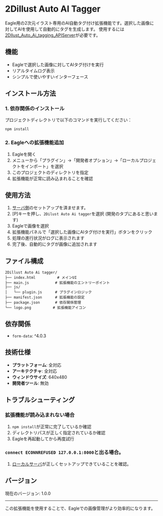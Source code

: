 # 2Dillust Auto AI Tagger

Eagle用の2次元イラスト専用のAI自動タグ付け拡張機能です。選択した画像に対してAIを使用して自動的にタグを生成します。
使用するには[2DIlust_Auto_Ai_tagging_APIServer](2DIlust_Auto_Ai_tagging_APIServer)が必要です。

## 機能

- Eagleで選択した画像に対してAIタグ付けを実行
- リアルタイムログ表示
- シンプルで使いやすいインターフェース

## インストール方法

### 1. 依存関係のインストール

プロジェクトディレクトリで以下のコマンドを実行してください：

```bash
npm install
```

### 2. Eagleへの拡張機能追加

1. Eagleを開く
2. メニューから「プラグイン」→「開発者オプション」→「ローカルプロジェクトをインポート」を選択
3. このプロジェクトのディレクトリを指定
4. 拡張機能が正常に読み込まれることを確認

## 使用方法
1. [サーバ側](https://github.com/sabiaka/2DIlust_Auto_Ai_tagging_APIServer)のセットアップを済ませます。
1. [P]キーを押し、`2Dilust Auto Ai tagger`を選択 (開発のタブにあると思います)
1. Eagleで画像を選択
2. 拡張機能パネルで「選択した画像にAIタグ付けを実行」ボタンをクリック
3. 処理の進行状況がログに表示されます
4. 完了後、自動的にタグが画像に追加されます

## ファイル構成

```
2Dillust Auto Ai tagger/
├── index.html          # メインUI
├── main.js            # 拡張機能のエントリーポイント
├── js/
│   └── plugin.js      # プラグインロジック
├── manifest.json      # 拡張機能の設定
├── package.json       # 依存関係管理
└── logo.png          # 拡張機能アイコン
```

## 依存関係

- `form-data`: ^4.0.3

## 技術仕様

- **プラットフォーム**: 全対応
- **アーキテクチャ**: 全対応
- **ウィンドウサイズ**: 640x480
- **開発者ツール**: 無効

## トラブルシューティング

### 拡張機能が読み込まれない場合

1. `npm install`が正常に完了しているか確認
2. ディレクトリパスが正しく指定されているか確認
3. Eagleを再起動してから再度試行

### `connect ECONNREFUSED 127.0.0.1:8000`と出る場合。

1. [ローカルサーバ](2DIlust_Auto_Ai_tagging_APIServer)が正しくセットアップできていることを確認。


## バージョン

現在のバージョン: 1.0.0

---

この拡張機能を使用することで、Eagleでの画像管理がより効率的になります。 